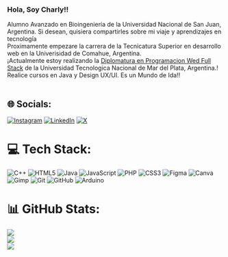 <!-- Level  1: simple Bio and stats-->

### Hola, Soy Charly!!

 Alumno Avanzado en Bioingeniería de la Universidad Nacional de San Juan, Argentina. 
 Si desean, quisiera compartirles sobre mi viaje y aprendizajes en tecnología<br/>
 Proximamente empezare la carrera de la Tecnicatura Superior en desarrollo web en la Univerisidad de Comahue, Argentina.<br/>
 ¡Actualmente estoy realizando la [Diplomatura en Programacion Wed Full Stack](<https://www.sceu.frba.utn.edu.ar/e-learning/detalle/diplomatura/3799/diplomatura-en-programacion-web-full-stack-turno-manana?id=999197073>) de la Universidad Tecnologica Nacional de Mar del Plata, Argentina.! <br/>
 Realice cursos en Java y Design UX/UI. Es un Mundo de Ida!!<br/>
<br/>

## 🌐 Socials:
[![Instagram](https://img.shields.io/badge/Instagram-%23E4405F.svg?logo=Instagram&logoColor=white)](https://instagram.com/Charlybio87) [![LinkedIn](https://img.shields.io/badge/LinkedIn-%230077B5.svg?logo=linkedin&logoColor=white)](https://linkedin.com/in/www.linkedin.com/in/carlosaribas) [![X](https://img.shields.io/badge/X-black.svg?logo=X&logoColor=white)](https://x.com/_CarlosARibas) 
<br/>
# 💻 Tech Stack:
![C++](https://img.shields.io/badge/c++-%2300599C.svg?style=flat-square&logo=c%2B%2B&logoColor=white) 
![HTML5](https://img.shields.io/badge/html5-%23E34F26.svg?style=flat-square&logo=html5&logoColor=white) 
![Java](https://img.shields.io/badge/java-%23ED8B00.svg?style=flat-square&logo=openjdk&logoColor=white) 
![JavaScript](https://img.shields.io/badge/javascript-%23323330.svg?style=flat-square&logo=javascript&logoColor=%23F7DF1E) 
![PHP](https://img.shields.io/badge/php-%23777BB4.svg?style=flat-square&logo=php&logoColor=white) 
![CSS3](https://img.shields.io/badge/css3-%231572B6.svg?style=flat-square&logo=css3&logoColor=white) 
![Figma](https://img.shields.io/badge/figma-%23F24E1E.svg?style=flat-square&logo=figma&logoColor=white) 
![Canva](https://img.shields.io/badge/Canva-%2300C4CC.svg?style=flat-square&logo=Canva&logoColor=white) 
![Gimp](https://img.shields.io/badge/Gimp-657D8B?style=flat-square&logo=gimp&logoColor=FFFFFF) 
![Git](https://img.shields.io/badge/git-%23F05033.svg?style=flat-square&logo=git&logoColor=white) 
![GitHub](https://img.shields.io/badge/github-%23121011.svg?style=flat-square&logo=github&logoColor=white) 
![Arduino](https://img.shields.io/badge/-Arduino-00979D?style=flat-square&logo=Arduino&logoColor=white)
<br/>
# 📊 GitHub Stats:
![](https://github-readme-stats.vercel.app/api?username=charlybio87&theme=codeSTACKr&hide_border=false&include_all_commits=true&count_private=true)<br/>
![](https://github-readme-streak-stats.herokuapp.com/?user=charlybio87&theme=codeSTACKr&hide_border=false)<br/>
![](https://github-readme-stats.vercel.app/api/top-langs/?username=charlybio87&theme=codeSTACKr&hide_border=false&include_all_commits=true&count_private=true&layout=compact)
<br/>
<!-- Proudly created with GPRM ( https://gprm.itsvg.in ) -->
